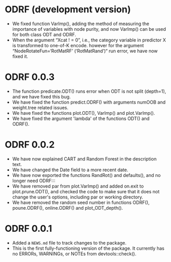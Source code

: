 # ODRF (development version)

* We fixed function VarImp(), adding the method of measuring the importance of variables with node purity, and now VarImp() can be used for both class ODT and ODRF. 
* When the argument “Xcat ! = 0”, i.e., the category variable in predictor X is transformed to one-of-K encode. however for the argument “NodeRotateFun=‘RotMatRF’ (‘RotMatRand’)“ run error, we have now fixed it. 

# ODRF 0.0.3

* The function predicate.ODT() runs error when ODT is not split (depth=1), and we have fixed this bug.
* We have fixed the function predict.ODRF() with arguments numOOB and weight.tree related issues.
* We have fixed the functions plot.ODT(), VarImp() and plot.VarImp().
* We have fixed the argument 'lambda' of the functions ODT() and ODRF().

# ODRF 0.0.2

* We have now explained CART and Random Forest in the description text.
* We have changed the Date field to a more recent date.
* We have now exported the functions RandRot() and defaults(), and no longer need ODRF:::
* We have removed par from plot.VarImp() and added on.exit to plot.prune.ODT(), and checked the code to make sure that it does not change the user's options, including par or working directory.
* We have removed the random seed number in functions ODRF(), poune.ODRF(), online.ODRF() and plot_ODT_depth().


# ODRF 0.0.1

* Added a `NEWS.md` file to track changes to the package.
* This is the first fully-functioning version of the package. It currently has no ERRORs, WARNINGs, or NOTEs from devtools::check().

